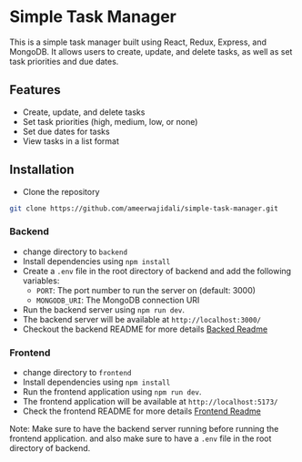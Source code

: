 # Simple Task Manager

This is a simple task manager built using React, Redux, Express, and MongoDB. It allows users to create, update, and delete tasks, as well as set task priorities and due dates.

## Features

- Create, update, and delete tasks
- Set task priorities (high, medium, low, or none)
- Set due dates for tasks
- View tasks in a list format

## Installation

- Clone the repository

```sh
git clone https://github.com/ameerwajidali/simple-task-manager.git
```

### Backend
- change directory to `backend`
- Install dependencies using `npm install`
- Create a `.env` file in the root directory of backend and add the following variables:
   - `PORT`: The port number to run the server on (default: 3000)
   - `MONGODB_URI`: The MongoDB connection URI
- Run the backend server using `npm run dev`.
- The backend server will be available at `http://localhost:3000/`
- Checkout the backend README for more details [Backed Readme](/backend/README.md)

### Frontend
- change directory to `frontend`
- Install dependencies using `npm install`
- Run the frontend application using `npm run dev`.
- The frontend application will be available at `http://localhost:5173/`
- Check the frontend README for more details [Frontend Readme](/frontend/README.md)

Note: Make sure to have the backend server running before running the frontend application. and also make sure to have a `.env` file in the root directory of backend.